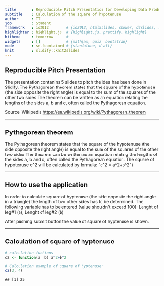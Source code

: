 ```yaml
---
title       : Reproducible Pitch Presentation for Developing Data Products
subtitle    : Calculation of the square of hypotenuse
author      : TT
job         : Student
framework   : io2012        # {io2012, html5slides, shower, dzslides, ...}
highlighter : highlight.js  # {highlight.js, prettify, highlight}
hitheme     : tomorrow      # 
widgets     : []            # {mathjax, quiz, bootstrap}
mode        : selfcontained # {standalone, draft}
knit        : slidify::knit2slides
---
```


## Reproducible Pitch Presentation

The presentation contanins 5 slides to pitch the idea has been done in Slidify.
The Pythagorean theorem states that the square of the hypotenuse (the side opposite the right angle) is equal to the sum of the squares of the other two sides
The theorem can be written as an equation relating the lengths of the sides a, b and c, often called the Pythagorean equation.

Source:
Wikipedia
https://en.wikipedia.org/wiki/Pythagorean_theorem

---

## Pythagorean theorem

The Pythagorean theorem states that the square of the hypotenuse (the side opposite the right angle) is equal to the sum of the squares of the other two sides
The theorem can be written as an equation relating the lengths of the sides a, b and c, often called the Pythagorean equation.
The square of hypotenuse c^2 will be calculated by formula:
                              "c^2 = a^2+b^2")

---

## How to use the application

In order to calculate square of hyptenuse (the side opposite the right angle in a triangle) the length of two other sides has to be determined.
The following variable has to be entered (value shouldn't exceed 100):
Lenght of leg#1 (a),
Lenght of leg#2 (b)

After pushing submit button the value of square of hyptenuse is shown.

---

## Calculation of square of hyptenuse


```r
# calculation fuctions
c2 <- function(a, b) a^2+b^2

# Calculation example of square of hyptenuse:
c2(3, 4)
```

```
## [1] 25
```

